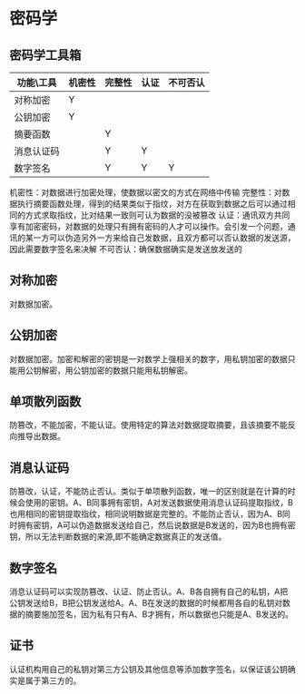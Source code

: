 # 密码学

## 密码学工具箱

| 功能\工具  | 机密性 | 完整性 | 认证 | 不可否认 |
| ---------- | ------ | ------ | ---- | -------- |
| 对称加密   | Y      |        |      |          |
| 公钥加密   | Y      |        |      |          |
| 摘要函数   |        | Y      |      |          |
| 消息认证码 |        | Y      | Y    |          |
| 数字签名   |        | Y      | Y    | Y        |

机密性：对数据进行加密处理，使数据以密文的方式在网络中传输
完整性：对数据执行摘要函数处理，得到的结果类似于指纹，对方在获取到数据之后可以通过相同的方式求取指纹，比对结果一致则可认为数据的没被篡改
认证：通讯双方共同享有加密密码，对数据的处理只有拥有密码的人才可以操作。会引发一个问题，通讯的某一方可以伪造另外一方来给自己发数据，且双方都可以否认数据的发送源，因此需要数字签名来决解
不可否认：确保数据确实是发送放发送的

## 对称加密

对数据加密。

## 公钥加密

对数据加密。加密和解密的密钥是一对数学上强相关的数字，用私钥加密的数据只能用公钥解密，用公钥加密的数据只能用私钥解密。

## 单项散列函数

防篡改，不能加密，不能认证。使用特定的算法对数据提取摘要，且该摘要不能反向推导出数据。

## 消息认证码

防篡改，认证，不能防止否认。类似于单项散列函数，唯一的区别就是在计算的时候会使用的密钥。A、B同事拥有密钥，A对发送数据使用消息认证码提取指纹，B也用相同的密钥提取指纹，相同说明数据是完整的。不能防止否认，因为A、B同时拥有密钥，A可以伪造数据发送给自己，然后说数据是B发送的，因为B也拥有密钥，所以无法判断数据的来源,即不能确定数据真正的发送值。

## 数字签名

消息认证码可以实现防篡改、认证、防止否认。A、B各自拥有自己的私钥，A把公钥发送给B，B把公钥发送给A。A、B在发送的数据的时候都用各自的私钥对数据的摘要施加签名，因为私有只有A、B才拥有，所以数据也只能是A、B发送的。

## 证书

认证机构用自己的私钥对第三方公钥及其他信息等添加数字签名，以保证该公钥确实是属于第三方的。
